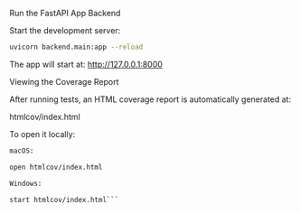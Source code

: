 Run the FastAPI App Backend

Start the development server:

```bash
uvicorn backend.main:app --reload

```
The app will start at:
http://127.0.0.1:8000

Viewing the Coverage Report

After running tests, an HTML coverage report is automatically generated at:

htmlcov/index.html


To open it locally:
```bash
macOS:

open htmlcov/index.html
```
```bash
Windows:

start htmlcov/index.html```
